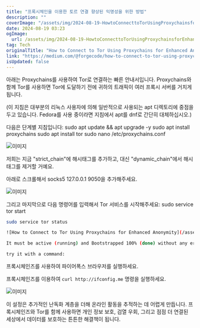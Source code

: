 ```yaml
---
title: "프록시체인을 이용한 토르 연결 향상된 익명성을 위한 방법"
description: ""
coverImage: "/assets/img/2024-08-19-HowtoConnecttoTorUsingProxychainsforEnhancedAnonymity_0.png"
date: 2024-08-19 03:23
ogImage: 
  url: /assets/img/2024-08-19-HowtoConnecttoTorUsingProxychainsforEnhancedAnonymity_0.png
tag: Tech
originalTitle: "How to Connect to Tor Using Proxychains for Enhanced Anonymity"
link: "https://medium.com/@forgecode/how-to-connect-to-tor-using-proxychains-for-enhanced-anonymity-2cf13110b3d9"
isUpdated: false
---
```



아래는 Proxychains를 사용하여 Tor로 연결하는 빠른 안내서입니다. Proxychains와 함께 Tor를 사용하면 Tor에 도달하기 전에 귀하의 트래픽이 여러 프록시 서버를 거치게 됩니다.

(이 지침은 대부분의 리눅스 사용자에 의해 일반적으로 사용되는 apt 디렉토리에 중점을 두고 있습니다. Fedora를 사용 중이라면 지침에서 apt를 dnf로 간단히 대체하십시오.)

다음은 단계별 지침입니다:
sudo apt update && apt upgrade -y
sudo apt install proxychains
sudo apt install tor
sudo nano /etc/proxychains.conf

![이미지](/assets/img/2024-08-19-HowtoConnecttoTorUsingProxychainsforEnhancedAnonymity_0.png)

<div class="content-ad"></div>

저희는 지금 "strict_chain"에 해시태그를 추가하고, 대신 "dynamic_chain"에서 해시태그를 제거할 거예요.

아래로 스크롤해서 socks5 127.0.0.1 9050을 추가해주세요.

![이미지](/assets/img/2024-08-19-HowtoConnecttoTorUsingProxychainsforEnhancedAnonymity_1.png)

그리고 마지막으로 다음 명령어를 입력해서 Tor 서비스를 시작해주세요: sudo service tor start

<div class="content-ad"></div>

```bash
sudo service tor status

![How to Connect to Tor Using Proxychains for Enhanced Anonymity](/assets/img/2024-08-19-HowtoConnecttoTorUsingProxychainsforEnhancedAnonymity_2.png)

It must be active (running) and Bootstrapped 100% (done) without any errors. Since I’m using Fedora, there may be some differences in the information displayed, but as long as it’s working properly and error-free, you’re all set.

try it with a command:
```

<div class="content-ad"></div>

프록시체인즈를 사용하여 파이어폭스 브라우저를 실행하세요.

프록시체인즈를 이용하여 `curl http://ifconfig.me` 명령을 실행하세요.

![이미지](/assets/img/2024-08-19-HowtoConnecttoTorUsingProxychainsforEnhancedAnonymity_3.png)

이 설정은 추가적인 난독화 계층을 더해 온라인 활동을 추적하는 데 어렵게 만듭니다. 프록시체인즈와 Tor를 함께 사용하면 개인 정보 보호, 검열 우회, 그리고 점점 더 연결된 세상에서 데이터를 보호하는 튼튼한 해결책이 됩니다.
